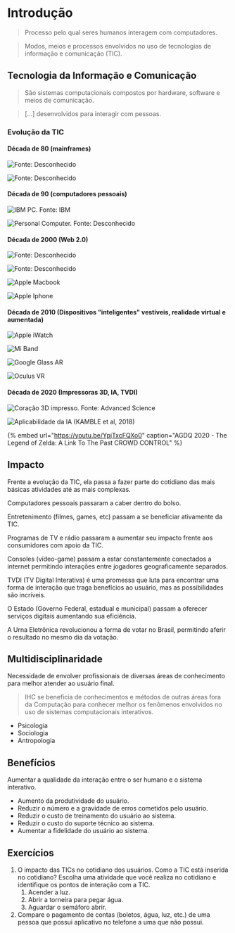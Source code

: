 # Introdução

> Processo pelo qual seres humanos interagem com computadores.

> Modos, meios e processos envolvidos no uso de tecnologias de informação e comunicação \(TIC\).

## Tecnologia da Informação e Comunicação

> São sistemas computacionais compostos por hardware, software e meios de comunicação.

> \[...\] desenvolvidos para interagir com pessoas.

### Evolução da TIC

#### Década de 80 \(mainframes\)

![Fonte: Desconhecido](../.gitbook/assets/mainframe-1.jpg)

![Fonte: Desconhecido](../.gitbook/assets/mainframe-2.jpg)

#### Década de 90 \(computadores pessoais\)

![IBM PC. Fonte: IBM](../.gitbook/assets/ibm-pc-5150.jpg)

![Personal Computer. Fonte: Desconhecido](../.gitbook/assets/pc-game-monkey-island.jpeg)

#### Década de 2000 \(Web 2.0\)

![Fonte: Desconhecido](../.gitbook/assets/web2.0.jpg)

![Fonte: Desconhecido](../.gitbook/assets/dispositivos-moveis.jpg)

![Apple Macbook](../.gitbook/assets/apple-macbook-air-2020.png)

![Apple Iphone](../.gitbook/assets/apple-iphone-11.jpeg)

#### Década de 2010 \(Dispositivos "inteligentes" vestíveis, realidade virtual e aumentada\)

![Apple iWatch](../.gitbook/assets/apple-iwatch.jpg)

![Mi Band](../.gitbook/assets/mi-band.jpg)

![Google Glass AR](../.gitbook/assets/google-glass.jpg)

![Oculus VR](../.gitbook/assets/vr-oculus.jpg)

#### Década de 2020 \(Impressoras 3D, IA, TVDI\)

![Cora&#xE7;&#xE3;o 3D impresso. Fonte: Advanced Science](../.gitbook/assets/3d-printed-human-heart.jpeg)

![Aplicabilidade da IA \(KAMBLE et al, 2018\)](../.gitbook/assets/ia-applicability.png)

{% embed url="https://youtu.be/YpjTxcFQXo0" caption="AGDQ 2020 - The Legend of Zelda: A Link To The Past CROWD CONTROL" %}



## Impacto

Frente a evolução da TIC, ela passa a fazer parte do cotidiano das mais básicas atividades até as mais complexas.

Computadores pessoais passaram a caber dentro do bolso.

Entretenimento \(filmes, games, etc\) passam a se beneficiar ativamente da TIC.

Programas de TV e rádio passaram a aumentar seu impacto frente aos consumidores com apoio da TIC.

Consoles \(vídeo-game\) passam a estar constantemente conectados a internet permitindo interações entre jogadores geograficamente separados.

TVDI \(TV Digital Interativa\) é uma promessa que luta para encontrar uma forma de interação que traga benefícios ao usuário, mas as possibilidades são incríveis.

O Estado \(Governo Federal, estadual e municipal\) passam a oferecer serviços digitais aumentando sua eficiência.

A Urna Eletrônica revolucionou a forma de votar no Brasil, permitindo aferir o resultado no mesmo dia da votação.

## Multidisciplinaridade

Necessidade de envolver profissionais de diversas áreas de conhecimento para melhor atender ao usuário final.

> IHC se beneficia de conhecimentos e métodos de outras áreas fora da Computação para conhecer melhor os fenômenos envolvidos no uso de sistemas computacionais interativos.

* Psicologia
* Sociologia
* Antropologia

##  Benefícios

Aumentar a qualidade da interação entre o ser humano e o sistema interativo.

* Aumento da produtividade do usuário.
* Reduzir o número e a gravidade de erros cometidos pelo usuário.
* Reduzir o custo de treinamento do usuário ao sistema.
* Reduzir o custo do suporte técnico ao sistema.
* Aumentar a fidelidade do usuário ao sistema.

## Exercícios

1. O impacto das TICs no cotidiano dos usuários. Como a TIC está inserida no cotidiano? Escolha uma atividade que você realiza no cotidiano e identifique os pontos de interação com a TIC.
   1. Acender a luz.
   2. Abrir a torneira para pegar água.
   3. Aguardar o semáforo abrir.
2. Compare o pagamento de contas \(boletos, água, luz, etc.\) de uma pessoa que possui aplicativo no telefone a uma que não possui.

